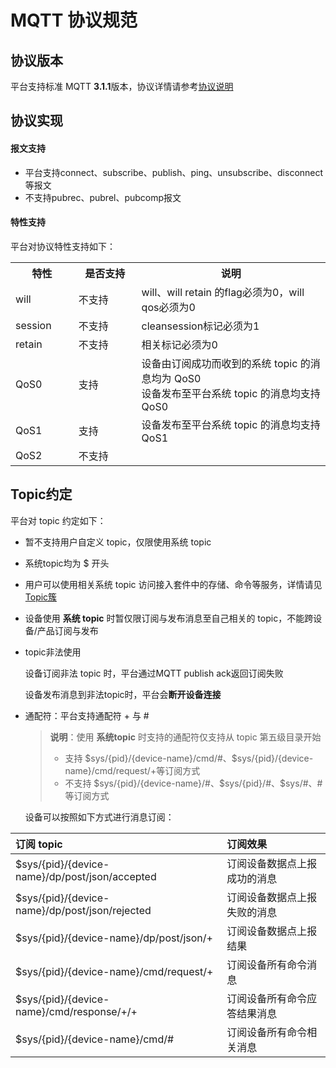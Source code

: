 # MQTT 协议规范

## 协议版本

平台支持标准 MQTT **3.1.1**版本，协议详情请参考[协议说明](http://mqtt.org/?spm=a2c4g.11186623.2.11.19083f86gxhJ7h)

## 协议实现

#### 报文支持

- 平台支持connect、subscribe、publish、ping、unsubscribe、disconnect等报文
- 不支持pubrec、pubrel、pubcomp报文


#### 特性支持

平台对协议特性支持如下：
<table>
<tr><th width="20%">特性</th><th width="20%">是否支持</th><th>说明</th></tr>
<tr><td>will</td><td>不支持</td><td>will、will retain 的flag必须为0，will qos必须为0</td></tr>
<tr><td>session</td><td>不支持</td><td>cleansession标记必须为1</td></tr>
<tr><td>retain</td><td>不支持</td><td>相关标记必须为0</td></tr>
<tr><td>QoS0</td><td>支持</td><td>设备由订阅成功而收到的系统 topic 的消息均为 QoS0<br>设备发布至平台系统 topic 的消息均支持 QoS0</td></tr>
<tr><td>QoS1</td><td>支持</td><td>设备发布至平台系统 topic 的消息均支持 QoS1</td></tr>
<tr><td>QoS2</td><td>不支持</td><td> </td></tr>
</table>


## Topic约定

平台对 topic 约定如下：
- 暂不支持用户自定义 topic，仅限使用系统 topic
- 系统topic均为 $ 开头
- 用户可以使用相关系统 topic 访问接入套件中的存储、命令等服务，详情请见 [Topic簇](/book/device-develop/multpro/MQTTS/topics/introduce.md)
- 设备使用 **系统 topic** 时暂仅限订阅与发布消息至自己相关的 topic，不能跨设备/产品订阅与发布
- topic非法使用

    设备订阅非法 topic 时，平台通过MQTT publish ack返回订阅失败
    
    设备发布消息到非法topic时，平台会**断开设备连接**

- 通配符：平台支持通配符 + 与 # 
    > **说明**：使用 **系统topic** 时支持的通配符仅支持从 topic 第五级目录开始
    > - 支持 $sys/{pid}/{device-name}/cmd/#、$sys/{pid}/{device-name}/cmd/request/+等订阅方式
    > - 不支持 $sys/{pid}/{device-name}/#、$sys/{pid}/#、$sys/#、# 等订阅方式
    
    设备可以按照如下方式进行消息订阅：

|订阅 topic |订阅效果 |
|:-|:-|
|$sys/{pid}/{device-name}/dp/post/json/accepted|订阅设备数据点上报成功的消息|
|$sys/{pid}/{device-name}/dp/post/json/rejected|订阅设备数据点上报失败的消息|
|$sys/{pid}/{device-name}/dp/post/json/+|订阅设备数据点上报结果|
|$sys/{pid}/{device-name}/cmd/request/+|订阅设备所有命令消息|
|$sys/{pid}/{device-name}/cmd/response/+/+|订阅设备所有命令应答结果消息|
|$sys/{pid}/{device-name}/cmd/#|订阅设备所有命令相关消息|

